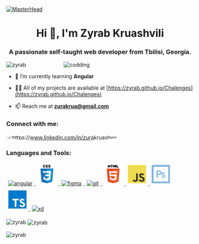 [![MasterHead](https://i.ibb.co/xDP4Fnv/mesmerizing-night-sky-filled-with-stars.jpg)](https://zyrab.github.io/Chalenges)
<h1 align="center">Hi 👋, I'm Zyrab Kruashvili</h1>
<h3 align="center">A passionate self-taught web developer from Tbilisi, Georgia.</h3>
<img align="right" alt="codding" style: border-radius="50%"; width="350px" src="https://cdn.leonardo.ai/users/e24a2944-5dde-4fde-a8a2-47d6ca85d5cd/generations/fc6f74de-51aa-4110-8aad-ab6b56e81b39/Absolute_Reality_v16_n_this_captivating_cartoonish_illustratio_5.jpg">
<p align="left"> <img src="https://komarev.com/ghpvc/?username=zyrab&label=Profile%20views&color=0e75b6&style=flat" alt="zyrab" /> </p>



- 🌱 I’m currently learning **Angular**

- 👨‍💻 All of my projects are available at [https://zyrab.github.io/Chalenges](https://zyrab.github.io/Chalenges)

- 📫 Reach me at **zurakrua@gmail.com**

<h3 align="left">Connect with me:</h3>
<p align="left">
<a href="https://linkedin.com/in/https://www.linkedin.com/in/zurakruashvili" target="blank"><img align="center" src="https://raw.githubusercontent.com/rahuldkjain/github-profile-readme-generator/master/src/images/icons/Social/linked-in-alt.svg" alt="https://www.linkedin.com/in/zurakruashvili" height="30" width="30" style="border-radius: 50%" /></a>
</p>

<h3 align="left">Languages and Tools:</h3>
<p align="left"> 
  <a href="https://angular.io" target="_blank" rel="noreferrer"> <img src="https://angular.io/assets/images/logos/angular/angular.svg" alt="angular" width="50" height="50" style="margin: 5px"/> </a> 
  <a href="https://www.w3schools.com/css/" target="_blank" rel="noreferrer"> <img src="https://raw.githubusercontent.com/devicons/devicon/master/icons/css3/css3-original-wordmark.svg" alt="css3" width="50" height="50" style="margin: 5px"/> </a> 
  <a href="https://www.figma.com/" target="_blank" rel="noreferrer"> <img src="https://www.vectorlogo.zone/logos/figma/figma-icon.svg" alt="figma" width="50" height="50" style="margin: 5px"/> </a> 
  <a href="https://git-scm.com/" target="_blank" rel="noreferrer"> <img src="https://www.vectorlogo.zone/logos/git-scm/git-scm-icon.svg" alt="git" width="50" height="50" style="margin: 5px"/> 
  </a> <a href="https://www.w3.org/html/" target="_blank" rel="noreferrer"> 
    <img src="https://raw.githubusercontent.com/devicons/devicon/master/icons/html5/html5-original-wordmark.svg" alt="html5" width="50" height="50" style="margin: 5px"/> 
  </a> 
  <a href="https://developer.mozilla.org/en-US/docs/Web/JavaScript" target="_blank" rel="noreferrer"> 
    <img src="https://raw.githubusercontent.com/devicons/devicon/master/icons/javascript/javascript-original.svg" alt="javascript" width="50" height="50" style="margin: 5px"/> 
  </a> 
  <a href="https://www.photoshop.com/en" target="_blank" rel="noreferrer"> 
    <img src="https://raw.githubusercontent.com/devicons/devicon/master/icons/photoshop/photoshop-line.svg" alt="photoshop" width="50" height="50" style="margin: 5px"/> 
  </a> 
  <a href="https://www.typescriptlang.org/" target="_blank" rel="noreferrer"> 
    <img src="https://raw.githubusercontent.com/devicons/devicon/master/icons/typescript/typescript-original.svg" alt="typescript" width="50" height="50" style="margin: 5px"/> 
  </a> 
  <a href="https://www.adobe.com/products/xd.html" target="_blank" rel="noreferrer"> 
    <img src="https://cdn.worldvectorlogo.com/logos/adobe-xd.svg" alt="xd" width="50" height="50" style="margin: 5px"/> 
  </a> 
</p>

<p><img align="left" src="https://github-readme-stats.vercel.app/api/top-langs?username=zyrab&show_icons=true&locale=en&layout=compact&theme=dark" alt="zyrab" /></p>

<p>&nbsp;<img align="center" src="https://github-readme-stats.vercel.app/api?username=zyrab&show_icons=true&locale=en&theme=dark" alt="zyrab" /></p>

<p><img align="center" src="https://github-readme-streak-stats.herokuapp.com/?user=zyrab&theme=dark" alt="zyrab" /></p>
